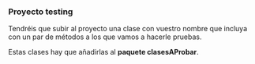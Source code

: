 ### Proyecto testing

Tendréis que subir al proyecto una clase con vuestro nombre que incluya con un par de métodos a los que vamos a hacerle pruebas. 

Estas clases hay que añadirlas al **paquete clasesAProbar**.
